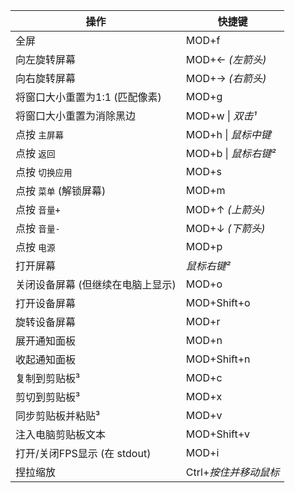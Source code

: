 | 操作                              | 快捷键                |
| --------------------------------- | --------------------- |
| 全屏                              | MOD+f                 |
| 向左旋转屏幕                      | MOD+← *(左箭头)*      |
| 向右旋转屏幕                      | MOD+→ *(右箭头)*      |
| 将窗口大小重置为1:1 (匹配像素)    | MOD+g                 |
| 将窗口大小重置为消除黑边          | MOD+w \| *双击¹*      |
| 点按 `主屏幕`                     | MOD+h \| *鼠标中键*   |
| 点按 `返回`                       | MOD+b \| *鼠标右键²*  |
| 点按 `切换应用`                   | MOD+s                 |
| 点按 `菜单` (解锁屏幕)            | MOD+m                 |
| 点按 `音量+`                      | MOD+↑ *(上箭头)*      |
| 点按 `音量-`                      | MOD+↓ *(下箭头)*      |
| 点按 `电源`                       | MOD+p                 |
| 打开屏幕                          | *鼠标右键²*           |
| 关闭设备屏幕 (但继续在电脑上显示) | MOD+o                 |
| 打开设备屏幕                      | MOD+Shift+o           |
| 旋转设备屏幕                      | MOD+r                 |
| 展开通知面板                      | MOD+n                 |
| 收起通知面板                      | MOD+Shift+n           |
| 复制到剪贴板³                     | MOD+c                 |
| 剪切到剪贴板³                     | MOD+x                 |
| 同步剪贴板并粘贴³                 | MOD+v                 |
| 注入电脑剪贴板文本                | MOD+Shift+v           |
| 打开/关闭FPS显示 (在 stdout)      | MOD+i                 |
| 捏拉缩放                          | Ctrl+*按住并移动鼠标* |